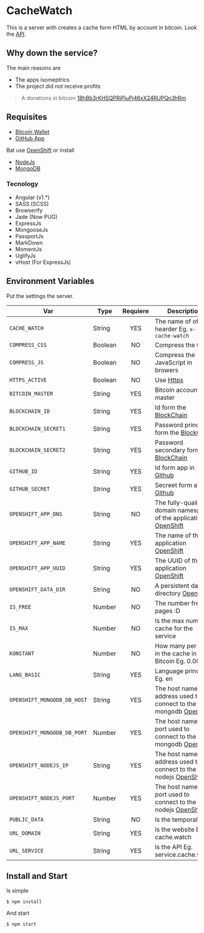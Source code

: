 # CacheWatch

This is a server with creates a cache form HTML by account in bitcoin. Look the [API][6].

## Why down the service?

The main reasons are

* The apps isomeptrics
* The project did not receive profits

> A donations in bitcoin [1BhBb3rKHSQPRjPjuPj46xX24RUPQn3hRm](bitcoin:1BhBb3rKHSQPRjPjuPj46xX24RUPQn3hRm)

## Requisites

* [Bitcoin Wallet][2]
* [GitHub App][5]

Bat use [OpenShift][9] or install

* [NodeJs][7]
* [MongoDB][8]

### Tecnology

* Angular (v1.*)
* SASS (SCSS)
* Browserify
* Jade (Now PUG)
* ExpressJs
* MongooseJs
* PassportJs
* MarkDown
* MomentJs
* UglifyJs
* vHost (For ExpressJs)

## Environment Variables

Put the settings the server.

| Var | Type | Requiere | Description |
| --- | ---- |:--------:| ------------ |
| `CACHE_WATCH` | String | YES | The name of of the hearder Eg. `x-cache-watch` |
| `COMPRESS_CSS` | Boolean | NO | Compress the CSS |
| `COMPRESS_JS` | Boolean | NO | Compress the JavaScript in browers |
| `HTTPS_ACTIVE` | Boolean | NO | Use [Https][1] |
| `BITCOIN_MASTER` | String | YES | Bitcoin account master |
| `BLOCKCHAIN_ID` | String | YES | Id form the [BlockChain][2] |
| `BLOCKCHAIN_SECRET1` | String | YES | Password principal form the [BlockChain][2] |
| `BLOCKCHAIN_SECRET2` | String | YES | Password secondary form the [BlockChain][2] |
| `GITHUB_ID` | String | YES | Id form app in [Github][5] |
| `GITHUB_SECRET` | String | YES | Secreet form app in [Github][5] |
| `OPENSHIFT_APP_DNS` | String | NO | The fully-qualified domain namespace of the application [OpenShift][3] |
| `OPENSHIFT_APP_NAME` | String | YES | The name of the application [OpenShift][3] |
| `OPENSHIFT_APP_UUID` | String | YES | The UUID of the application [OpenShift][3] |
| `OPENSHIFT_DATA_DIR` | String | NO | A persistent data directory [OpenShift][3] |
| `IS_FREE` | Number | NO | The number free pages :D |
| `IS_MAX` | Number | NO | Is the max number cache for the service |
| `KONSTANT` | Number | NO | How many per page in the cache in Bitcoin Eg. 0.00001 |
| `LANG_BASIC` | String | YES | Language principal Eg. en |
| `OPENSHIFT_MONGODB_DB_HOST` | String | YES | The host name or IP address used to connect to the mongodb [OpenShift][3] |
| `OPENSHIFT_MONGODB_DB_PORT` | Number | YES | The host name or port used to connect to the mongodb [OpenShift][3] |
| `OPENSHIFT_NODEJS_IP` | String | YES | The host name or IP address used to connect to the nodejs [OpenShift][3] |
| `OPENSHIFT_NODEJS_PORT` | Number | YES | The host name or port used to connect to the nodejs [OpenShift][3] |
| `PUBLIC_DATA` | String | NO | Is the temporal files |
| `URL_DOMAIN` | String | YES | Is the website Eg. cache.watch |
| `URL_SERVICE` | String | YES | Is the API Eg. service.cache.watch |

## Install and Start

Is simple

	$ npm install

And start

	$ npm start

[1]: https://en.wikipedia.org/wiki/HTTPS
[2]: https://blockchain.info/
[3]: https://developers.openshift.com/managing-your-applications/environment-variables.html
[4]: https://blockchain.info/es/wallet/payment-notifications
[5]: https://github.com/settings/developers
[6]: https://devolper.cache.watch/
[7]: http://nodejs.org/
[8]: http://mongodb.org/
[9]: https://developers.openshift.com/languages/nodejs/index.html
